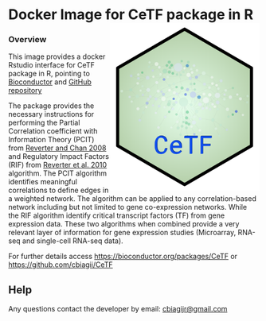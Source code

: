 # Docker Image for CeTF package in R <img src="hex.png" align="right" width="300" />

### Overview
This image provides a docker Rstudio interface for CeTF package in R, pointing to [Bioconductor](https://bioconductor.org/packages/CeTF) and [GitHub repository](https://github.com/cbiagii/CeTF)

The package provides the necessary instructions for performing the Partial Correlation coefficient with Information Theory (PCIT) from [Reverter and Chan 2008](https://doi.org/10.1093/bioinformatics/btn482) and Regulatory Impact Factors (RIF) from [Reverter et al. 2010](https://doi.org/10.1093/bioinformatics/btq051) algorithm. The PCIT algorithm identifies meaningful correlations to define edges in a weighted network. The algorithm can be applied to any correlation-based network including but not limited to gene co-expression networks. While the RIF algorithm identify critical transcript factors (TF) from gene expression data. These two algorithms when combined provide a very relevant layer of information for gene expression studies (Microarray, RNA-seq and single-cell RNA-seq data).

For further details access https://bioconductor.org/packages/CeTF or https://github.com/cbiagii/CeTF

## Help
<p>Any questions contact the developer by email: <a href="#">cbiagijr@gmail.com</a></p>
